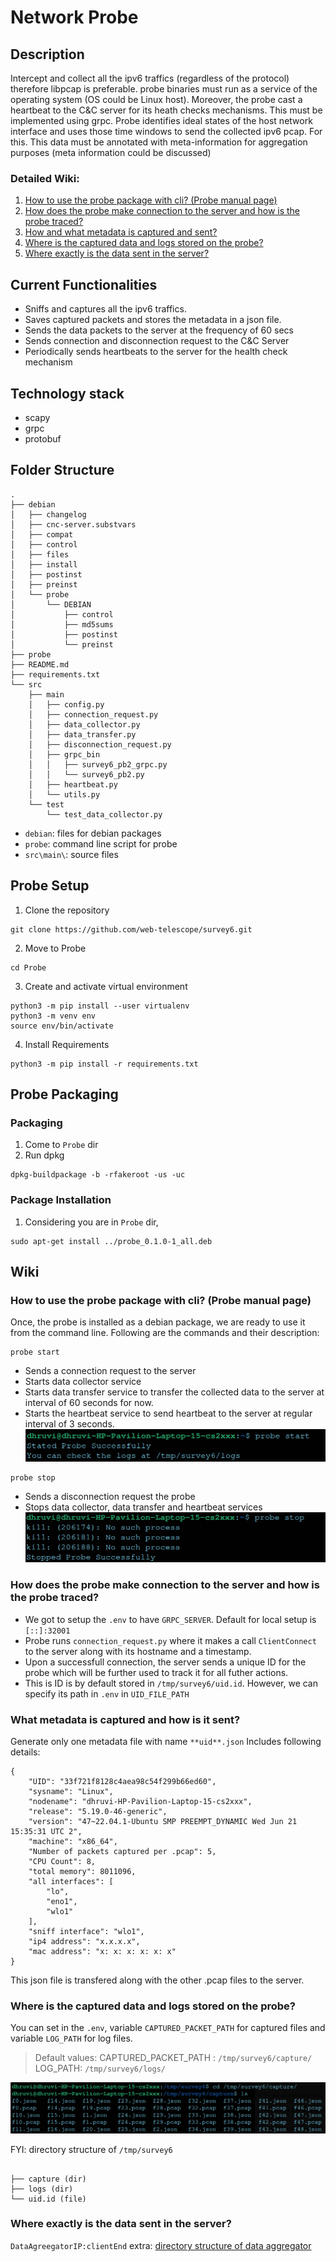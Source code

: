 # Network Probe

## Description
Intercept and collect all the ipv6 traffics (regardless of the protocol) therefore libpcap is preferable. probe binaries must run as a service of the operating system (OS could be Linux host).  Moreover, the probe cast a heartbeat to the C&C server for its heath checks mechanisms. This must be implemented using grpc.  Probe identifies ideal states of the host network interface and uses those time windows to send the collected ipv6 pcap.  For this. This data must be annotated with meta-information for aggregation purposes (meta information could be discussed)

### Detailed Wiki:

1. [How to use the probe package with cli? (Probe manual page)](#how-to-use-the-probe-package-with-cli-probe-manual-page)
2. [How does the probe make connection to the server and how is the probe traced?](#how-does-the-probe-make-connection-to-the-server-and-how-is-the-probe-traced)
3. [How and what metadata is captured and sent?](#what-metadata-is-captured-and-how-is-it-sent)
4. [Where is the captured data and logs stored on the probe?](#where-is-the-captured-data-and-logs-stored-on-the-probe) 
5. [Where exactly is the data sent in the server?](#where-exactly-is-the-data-sent-in-the-server)


## Current Functionalities
* Sniffs and captures all the ipv6 traffics. 
* Saves captured packets and stores the metadata in a json file.
* Sends the data packets to the server at the frequency of 60 secs
* Sends connection and disconnection request to the C&C Server
* Periodically sends heartbeats to the server for the health check mechanism

## Technology stack
* scapy
* grpc
* protobuf

## Folder Structure
```
.
├── debian
│   ├── changelog
│   ├── cnc-server.substvars
│   ├── compat
│   ├── control
│   ├── files
│   ├── install
│   ├── postinst
│   ├── preinst
│   └── probe
│       └── DEBIAN
│           ├── control
│           ├── md5sums
│           ├── postinst
│           └── preinst
├── probe
├── README.md
├── requirements.txt
└── src
    ├── main
    │   ├── config.py
    │   ├── connection_request.py
    │   ├── data_collector.py
    │   ├── data_transfer.py
    │   ├── disconnection_request.py
    │   ├── grpc_bin
    │   │   ├── survey6_pb2_grpc.py
    │   │   └── survey6_pb2.py
    │   ├── heartbeat.py
    │   └── utils.py
    └── test
        └── test_data_collector.py
```
- `debian`: files for debian packages
- `probe`: command line script for probe
- `src\main\`: source files


## Probe Setup  
1. Clone the repository
```
git clone https://github.com/web-telescope/survey6.git
```
2. Move to Probe
```
cd Probe
```
3. Create and activate virtual environment
```
python3 -m pip install --user virtualenv
python3 -m venv env
source env/bin/activate
```
4. Install Requirements
```
python3 -m pip install -r requirements.txt
```

## Probe Packaging

### Packaging
1. Come to `Probe` dir
2. Run dpkg
```
dpkg-buildpackage -b -rfakeroot -us -uc
```

### Package Installation
1. Considering you are in `Probe` dir,
``` 
sudo apt-get install ../probe_0.1.0-1_all.deb 
```



## Wiki
### How to use the probe package with cli? (Probe manual page)
Once, the probe is installed as a debian package, we are ready to use it from the command line. Following are the commands and their description: 
```
probe start
```
* Sends a connection request to the server
* Starts data collector service
* Starts data transfer service to transfer the collected data to the server at interval of 60 seconds for now.
* Starts the heartbeat service to send heartbeat to the server at regular interval of 3 seconds.
![Probe start demo](screenshots/probe-start.png)

```
probe stop
```
* Sends a disconnection request the probe
* Stops data collector, data transfer and heartbeat services
![Probe stop demo](screenshots/probe-stop.png)
### How does the probe make connection to the server and how is the probe traced?
* We got to setup the `.env` to have `GRPC_SERVER`. Default for local setup is `[::]:32001`
* Probe runs `connection_request.py` where it makes a call `ClientConnect` to the server along with its hostname and a timestamp.
* Upon a successfull connection, the server sends a unique ID for the probe which will be further used to track it for all futher actions.
* This is ID is by default stored in `/tmp/survey6/uid.id`. However, we can specify its path in `.env` in `UID_FILE_PATH` 

### What metadata is captured and how is it sent?
Generate only one metadata file with name `**uid**.json`
Includes following details:
```
{
    "UID": "33f721f8128c4aea98c54f299b66ed60",
    "sysname": "Linux",
    "nodename": "dhruvi-HP-Pavilion-Laptop-15-cs2xxx",
    "release": "5.19.0-46-generic",
    "version": "47~22.04.1-Ubuntu SMP PREEMPT_DYNAMIC Wed Jun 21 15:35:31 UTC 2",
    "machine": "x86_64",
    "Number of packets captured per .pcap": 5,
    "CPU Count": 8,
    "total memory": 8011096,
    "all interfaces": [
        "lo",
        "eno1",
        "wlo1"
    ],
    "sniff interface": "wlo1",
    "ip4 address": "x.x.x.x",
    "mac address": "x: x: x: x: x: x"
}
```
This json file is transfered along with the other .pcap files to the server.
### Where is the captured data and logs stored on the probe?
You can set in the `.env`, variable `CAPTURED_PACKET_PATH` for captured files and variable `LOG_PATH` for log files. 
> Default values: 
> CAPTURED_PACKET_PATH : `/tmp/survey6/capture/`
> LOG_PATH: `/tmp/survey6/logs/`

![Capture directory demo](screenshots/capture.png)

FYI: directory structure of `/tmp/survey6`
```

├── capture (dir)
├── logs (dir)
└── uid.id (file)
```
### Where exactly is the data sent in the server?
`DataAgreegatorIP:clientEnd`
extra: [directory structure of data aggregator]()

